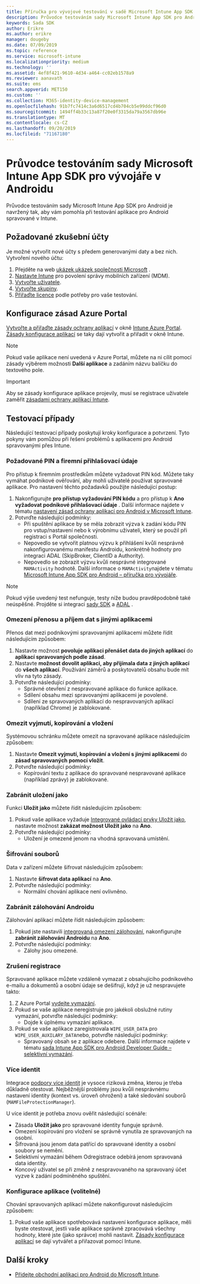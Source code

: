 ```yaml
---
title: Příručka pro vývojové testování v sadě Microsoft Intune App SDK pro Android
description: Průvodce testováním sady Microsoft Intune App SDK pro Android vám pomůže otestovat aplikaci pro Android spravovanou v Intune.
keywords: Sada SDK
author: Erikre
ms.author: erikre
manager: dougeby
ms.date: 07/09/2019
ms.topic: reference
ms.service: microsoft-intune
ms.localizationpriority: medium
ms.technology: ''
ms.assetid: 4ef8f421-9610-4d34-a464-cc02eb1578a9
ms.reviewer: aanavath
ms.suite: ems
search.appverid: MET150
ms.custom: ''
ms.collection: M365-identity-device-management
ms.openlocfilehash: 91b7fc7414c3a6d6517cd4b704cb5e99ddcf96d0
ms.sourcegitcommit: 1494ff4b33c13a87f20e0f3315da79a3567db96e
ms.translationtype: MT
ms.contentlocale: cs-CZ
ms.lasthandoff: 09/20/2019
ms.locfileid: "71167180"
---
```

# <a name="microsoft-intune-app-sdk-for-android-developers-testing-guide"></a>Průvodce testováním sady Microsoft Intune App SDK pro vývojáře v Androidu

Průvodce testováním sady Microsoft Intune App SDK pro Android je navržený tak, aby vám pomohla při testování aplikace pro Android spravované v Intune.  

## <a name="prerequisite-test-accounts"></a>Požadované zkušební účty
Je možné vytvořit nové účty s předem generovanými daty a bez nich. Vytvoření nového účtu:
1. Přejděte na web [ukázek ukázek společnosti Microsoft](https://demos.microsoft.com/environments/create/tenant) . 
2. [Nastavte Intune](setup-steps.md) pro povolení správy mobilních zařízení (MDM).
3. [Vytvořte uživatele](users-add.md).
4. [Vytvořte skupiny](groups-add.md).
5. [Přiřaďte licence](licenses-assign.md) podle potřeby pro vaše testování.


## <a name="azure-portal-policy-configuration"></a>Konfigurace zásad Azure Portal
[Vytvořte a přiřaďte zásady ochrany aplikací](app-protection-policies.md) v okně [Intune Azure Portal](https://portal.azure.com/?feature.customportal=false#blade/Microsoft_Intune_Apps/MainMenu/14/selectedMenuItem/Overview). [Zásady konfigurace aplikací](app-configuration-policies-overview.md) se taky dají vytvořit a přiřadit v okně Intune.

> [!NOTE]
> Pokud vaše aplikace není uvedená v Azure Portal, můžete na ni cílit pomocí zásady výběrem možnosti **Další aplikace** a zadáním názvu balíčku do textového pole.

> [!IMPORTANT]
> Aby se zásady konfigurace aplikace projevily, musí se registrace uživatele zaměřit [zásadami ochrany aplikací Intune](app-protection-policy.md).

## <a name="test-cases"></a>Testovací případy

Následující testovací případy poskytují kroky konfigurace a potvrzení. Tyto pokyny vám pomůžou při řešení problémů s aplikacemi pro Android spravovanými přes Intune.

### <a name="required-pin-and-corporate-credentials"></a>Požadované PIN a firemní přihlašovací údaje

Pro přístup k firemním prostředkům můžete vyžadovat PIN kód. Můžete taky vymáhat podnikové ověřování, aby mohli uživatelé používat spravované aplikace. Pro nastavení těchto požadavků použijte následující postup:

1. Nakonfigurujte **pro přístup vyžadování PIN kódu** a pro přístup k **Ano** **vyžadovat podnikové přihlašovací údaje** . Další informace najdete v tématu [nastavení zásad ochrany aplikací pro Android v Microsoft Intune](app-protection-policy-settings-android.md#access-requirements).
2. Potvrďte následující podmínky:
    - Při spuštění aplikace by se měla zobrazit výzva k zadání kódu PIN pro vstup/nastavení nebo k výrobnímu uživateli, který se použil při registraci s Portál společnosti.
    - Nepovedlo se vytvořit platnou výzvu k přihlášení kvůli nesprávně nakonfigurovanému manifestu Androidu, konkrétně hodnoty pro integraci ADAL (SkipBroker, ClientID a Authority).
    - Nepovedlo se zobrazit výzvu kvůli nesprávné integrované `MAMActivity` hodnotě. Další informace o `MAMActivity`najdete v tématu [Microsoft Intune App SDK pro Android – příručka pro vývojáře](app-sdk-android.md).

> [!NOTE] 
> Pokud výše uvedený test nefunguje, testy níže budou pravděpodobně také neúspěšné. Projděte si integraci [sady SDK](app-sdk-android.md##sdk-integration) a [ADAL](app-sdk-android.md#configure-azure-active-directory-authentication-library-adal) .

### <a name="restrict-transferring-and-receiving-data-with-other-apps"></a>Omezení přenosu a příjem dat s jinými aplikacemi
Přenos dat mezi podnikovými spravovanými aplikacemi můžete řídit následujícím způsobem:

1. Nastavte možnost **povoluje aplikaci přenášet data do jiných aplikací** do **aplikací spravovaných podle zásad**.
2. Nastavte **možnost dovolit aplikaci, aby přijímala data z jiných aplikací** do **všech aplikací**. Používání záměrů a poskytovatelů obsahu bude mít vliv na tyto zásady.
3. Potvrďte následující podmínky:
    - Správné otevření z nespravované aplikace do funkce aplikace.
    - Sdílení obsahu mezi spravovanými aplikacemi je povolené.
    - Sdílení ze spravovaných aplikací do nespravovaných aplikací (například Chrome) je zablokované.

### <a name="restrict-cut-copy-and-paste"></a>Omezit vyjmutí, kopírování a vložení
Systémovou schránku můžete omezit na spravované aplikace následujícím způsobem:

1. Nastavte **Omezit vyjmutí, kopírování a vložení s jinými aplikacemi** do **zásad spravovaných pomocí vložit**.
2. Potvrďte následující podmínky:
    - Kopírování textu z aplikace do spravované nespravované aplikace (například zprávy) je zablokované.

### <a name="prevent-save-as"></a>Zabránit **uložení jako**
Funkci **Uložit jako** můžete řídit následujícím způsobem:

1. Pokud vaše aplikace vyžaduje [Integrované ovládací prvky Uložit jako](app-sdk-android.md#example-determine-if-saving-to-device-or-cloud-storage-is-permitted), nastavte možnost **zakázat možnost Uložit jako** na **Ano**.
2. Potvrďte následující podmínky:
    - Uložení je omezené jenom na vhodná spravovaná umístění.

### <a name="file-encryption"></a>Šifrování souborů
Data v zařízení můžete šifrovat následujícím způsobem:

1. Nastavte **šifrovat data aplikací** na **Ano**.
2. Potvrďte následující podmínky:
    - Normální chování aplikace není ovlivněno.

### <a name="prevent-android-backups"></a>Zabránit zálohování Androidu
Zálohování aplikací můžete řídit následujícím způsobem:

1. Pokud jste nastavili [integrovaná omezení zálohování](app-sdk-android.md#protecting-backup-data), nakonfigurujte **zabránit zálohování Androidu** na **Ano**.
2. Potvrďte následující podmínky:
    - Zálohy jsou omezené.

### <a name="unenrollment"></a>Zrušení registrace
Spravované aplikace můžete vzdáleně vymazat z obsahujícího podnikového e-mailu a dokumentů a osobní údaje se dešifrují, když je už nespravujete takto:

1. Z Azure Portal [vydejte vymazání](apps-selective-wipe.md).
2. Pokud se vaše aplikace neregistruje pro jakékoli obslužné rutiny vymazání, potvrďte následující podmínky:
    - Dojde k úplnému vymazání aplikace.
3. Pokud se vaše aplikace zaregistrovala `WIPE_USER_DATA` pro `WIPE_USER_AUXILARY_DATA`nebo, potvrďte následující podmínky:
    - Spravovaný obsah se z aplikace odebere. Další informace najdete v tématu [sada Intune App SDK pro Android Developer Guide – selektivní vymazání](app-sdk-android.md#selective-wipe).

### <a name="multi-identity"></a>Více identit
Integrace [podpory více identit](app-sdk-android.md#multi-identity-optional) je vysoce riziková změna, kterou je třeba důkladně otestovat. Nejběžnější problémy jsou kvůli nesprávnému nastavení identity (kontext vs. úroveň ohrožení) a také sledování souborů (`MAMFileProtectionManager`).

U více identit je potřeba znovu ověřit následující scénáře:

- Zásada **Uložit jako** pro spravované identity funguje správně.
- Omezení kopírování pro vložení se správně vynutila ze spravovaných na osobní.
- Šifrovaná jsou jenom data patřící do spravované identity a osobní soubory se nemění.
- Selektivní vymazání během Odregistrace odebírá jenom spravovaná data identity.
- Koncový uživatel se při změně z nespravovaného na spravovaný účet vyzve k zadání podmíněného spuštění.

### <a name="app-configuration-optional"></a>Konfigurace aplikace (volitelné)
Chování spravovaných aplikací můžete nakonfigurovat následujícím způsobem:

1. Pokud vaše aplikace spotřebovává nastavení konfigurace aplikace, měli byste otestovat, jestli vaše aplikace správně zpracovává všechny hodnoty, které jste (jako správce) mohli nastavit. [Zásady konfigurace aplikací](app-configuration-policies-overview.md) se dají vytvářet a přiřazovat pomocí Intune.

## <a name="next-steps"></a>Další kroky

- [Přidejte obchodní aplikaci pro Android do Microsoft Intune](lob-apps-android.md).
